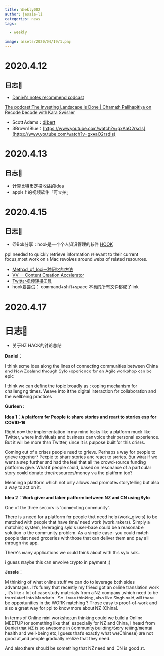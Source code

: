 ```yaml
---
title: Weekly002
author: jessie-li
categories: news
tags:
 
  - weekly
 
image: assets/2020/04/19/1.png
---
```


# 2020.4.12

 

## 日志📙

 

 


* [Daniel's notes recommend podcast](https://docs.google.com/document/d/1SpVCPRPS6p3o5G2EiUS27w-Ar1Mb5_SqkWLFk6ww9bs/edit) 


[The podcast:The Investing Landscape is Done | Chamath Palihapitiya on Recode Decode with Kara Swisher](https://podcastnotes.org/recode-decode/chamath-palihapitiya-kara-swisher-investing/)
* Scott Adams：[dilbert](https://dilbert.com/strip/2020-04-11?utm_source=tw&utm_medium=organic-dilbert-sa&utm_campaign=daily-engagement&utm_content=dilbert)
* 3Brown1Blue：[https://www.youtube.com/watch?v=gxAaO2rsdIs](https://www.youtube.com/watch?v=gxAaO2rsdIs)

 

# 2020.4.13

 

## 日志📙

 

 

* 计算比特币定投收益的idea
* apple上的视频软件「可立拍」

 

# 2020.4.15

 

## 日志📙

 

 

* @Bob分享：hook是一个个人知识管理的软件 [HOOK](https://hookproductivity.com/help)

 

ppl needed to quickly retrieve information relevant to their current focus,most work on a Mac revolves around webs of related resources.

 

* [Method_of_loci一种记忆的方法](https://en.wikipedia.org/wiki/Method_of_loci)
* [VV — Content Creation Accelerator](https://docs.google.com/document/d/1fiVoNlnoZGgYgI7AIqisEE5VfUgwIEO9IfFalLEUNhQ/edit)
* [Twitter视频转换工具](https://www.getfvid.com/zh/twitter)
* hook要尝试： command+shift+space 本地的所有文件都成了link

 

 

# 2020.4.17

 

# 日志📙

*  关于HZ HACK的讨论总结

 

**Daniel**：

 

I think some idea along the lines of connecting communities between China and New Zealand through Sylo experience for an Agile workshop can be epic

 

I think we can define the topic broadly as : coping mechanism for challenging times. Weave into it the digital interaction for collaboration and the wellbeing practices

 

**Gurleen**：

 

**Idea 1**：**A platform for People to share stories and react to stories,esp for COVID-19**

 

Right now the implementation in my mind looks like a platform much like Twitter, where individuals and business can voice their personal experience. But it will be more than Twitter, since it is purpose built for this crises.

 

Coming out of a crises people need to grieve. Perhaps a way for people to grieve together? People to share stories and react to stories. But what if we went a step further and had the feel that all the crowd-source funding platforms give. What if people could, based on resonance of a particular story could donate time/resources/money via the platform too?

 

Meaning a platform which not only allows and promotes storytelling but also a way to act on it.

 

**Idea 2**：**Work giver and taker platform between NZ and CN using Sylo**

 

One of the three sectors is 'connecting community'.

 

There is a need for a platform for people that need help (work_givers) to be matched with people that have time/ need work (work_takers). Simply a matching system, leveraging sylo's user-base could be a reasonable solution to the community problem. As a simple case- you could match people that need groceries with those that can deliver them and pay all through the app.

 

There's many applications we could think about with this sylo sdk..

 

i guess maybe this can envolve crypto in payment ;)

 

**Jessie**：

 

M thinking of what online stuff we can do to leverage both sides advantages . It’s funny that recently my friend got an online translation work , it’s like a lot of case study materials from a NZ company ,which need to be translated into Mandarin . So  i was thinking ,also like Singh said,will there be opportunities in the WORK matching ? Those easy to proof-of-work and also a great way for ppl to know more about NZ (China).

 

In terms of Online mini workshop,m thinking could we build a Online MEETUP (or something like that) especially for NZ and China, I heard from Daniel that NZ is so awesome in Community building/Story telling/mental health and well-being etc,I guess that’s exactly what we(Chinese) are not good at,and people gradually realize that they need.

 

And also,there should be something that NZ need and  CN is good at.

# 



